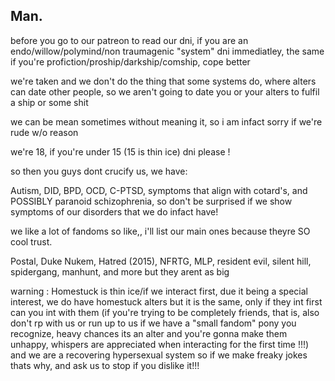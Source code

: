## Man.

before you go to our patreon to read our dni, if you are an endo/willow/polymind/non traumagenic "system" dni immediatley, the same if you're profiction/proship/darkship/comship, cope better

we're taken and we don't do the thing that some systems do, where alters can date other people, so we aren't going to date you or your alters to fulfil a ship or some shit

we can be mean sometimes without meaning it, so i am infact sorry if we're rude w/o reason

we're 18, if you're under 15 (15 is thin ice) dni please !

so then you guys dont crucify us, we have:

Autism, DID, BPD, OCD, C-PTSD, symptoms that align with cotard's, and POSSIBLY paranoid schizophrenia, so don't be surprised if we show symptoms of our disorders that we do infact have!

we like a lot of fandoms so like,, i'll list our main ones because theyre SO cool trust.

Postal, Duke Nukem, Hatred (2015), NFRTG, MLP, resident evil, silent hill, spidergang, manhunt, and more but they arent as big

warning : Homestuck is thin ice/if we interact first, due it being a special interest, we do have homestuck alters but it is the same, only if they int first can you int with them (if you're trying to be completely friends, that is, also don't rp with us or run up to us if we have a "small fandom" pony you recognize, heavy chances its an alter and you're gonna make them unhappy, whispers are appreciated when interacting for the first time !!!) and we are a recovering hypersexual system so if we make freaky jokes thats why, and ask us to stop if you dislike it!!!
